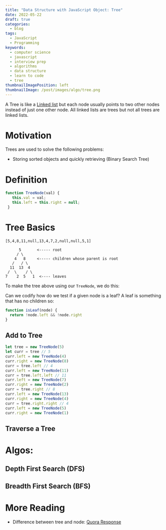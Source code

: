 ```yaml
---
title: "Data Structure with JavaScript Object: Tree"
date: 2022-05-22
draft: true
categories:
  - blog
tags:
  - JavaScript
  - Programming
keywords:
  - computer science
  - javascript
  - interview prep
  - algorithms
  - data structure
  - learn to code
  - tree
thumbnailImagePosition: left
thumbnailImage: /post/images/algo/tree.png
---
```


A Tree is like a [Linked list](/data-structure-with-javascript-object-linked-list/) but each node usually points to two other nodes instead of just one other node. All linked lists are trees but not all trees are linked lists.

<!--more-->
<!--toc-->

# Motivation

Trees are used to solve the following problems:

* Storing sorted objects and quickly retrieving (Binary Search Tree)

# Definition

```javascript
function TreeNode(val) {
   this.val = val;
   this.left = this.right = null;
 }
```

# Tree Basics

```
[5,4,8,11,null,13,4,7,2,null,null,5,1]

      5       <----- root
     / \
    4   8     <----- children whose parent is root
   /   / \
  11  13  4
 /  \    / \
7    2  5   1  <---- leaves
```

To make the tree above using our `TreeNode`, we do this:

Can we codify how do we test if a given node is a leaf? A leaf is something that has no children so:

```javascript
function isLeaf(node) {
  return !node.left && !node.right
}
```

## Add to Tree

```javascript
let tree = new TreeNode(5)
let curr = tree // 5
curr.left = new TreeNode(4)
curr.right = new TreeNode(8)
curr = tree.left // 4
curr.left = new TreeNode(11)
curr = tree.left.left // 11
curr.left = new TreeNode(7)
curr.right = new TreeNode(2)
curr = tree.right // 8
curr.left = new TreeNode(13)
curr.right = new TreeNode(4)
curr = tree.right.right // 4
curr.left = new TreeNode(5)
curr.right = new TreeNode(1)
```

## Traverse a Tree

# Algos:

## Depth First Search (DFS)

## Breadth First Search (BFS)

# More Reading

* Difference between tree and node: [Quora Response](https://www.quora.com/What-is-the-difference-between-Binary-Tree-and-Linked-Lists)
